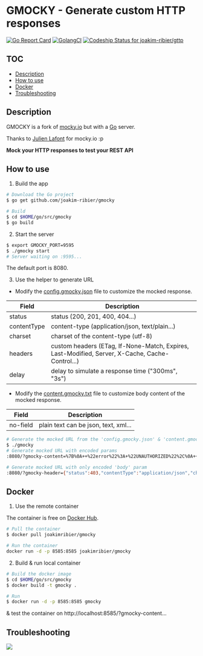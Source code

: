 # GMOCKY - Generate custom HTTP responses

[![Go Report Card](https://goreportcard.com/badge/github.com/joakim-ribier/gmocky)](https://goreportcard.com/report/github.com/joakim-ribier/gmocky)
[![GolangCI](https://golangci.com/badges/github.com/golangci/golangci-lint.svg)](https://golangci.com)
[![Codeship Status for joakim-ribier/gttp](https://app.codeship.com/projects/b1480cf0-7693-0137-6fa9-3263308262a3/status?branch=master)](https://app.codeship.com/projects/349985)

## TOC

* [Description](#description)
* [How to use](#how-to-use)
* [Docker](#docker)
* [Troubleshooting](#troubleshooting)

## Description

GMOCKY is a fork of [mocky.io](https://www.mocky.io/) but with a [Go](https://golang.org/) server.

Thanks to [Julien Lafont](https://github.com/julien-lafont/Mocky) for mocky.io :p

**Mock your HTTP responses to test your REST API**

## How to use

1. Build the app
```bash
# Download the Go project
$ go get github.com/joakim-ribier/gmocky

# Build
$ cd $HOME/go/src/gmocky
$ go build
```

2. Start the server
```bash
$ export GMOCKY_PORT=9595
$ ./gmocky start
# Server waiting on :9595...
```
The default port is 8080.

3. Use the helper to generate URL

* Modify the [config.gmocky.json](/resources/config.gmocky.json) file to customize the mocked response.

| Field        | Description |
| ------------ | ----------- |
| status       | status (200, 201, 400, 404...) |
| contentType  | content-type (application/json, text/plain...) |
| charset      | charset of the content-type (utf-8) |
| headers      | custom headers (ETag, If-None-Match, Expires, Last-Modified, Server, X-Cache, Cache-Control...) |
| delay        | delay to simulate a response time ("300ms", "3s") |


* Modify the [content.gmocky.txt](/resources/content.gmocky.txt) file to customize body content of the mocked response.

| Field    | Description |
| -------- | ----------- |
| no-field | plain text can be json, text, xml... |

```bash
# Generate the mocked URL from the 'config.gmocky.json' & 'content.gmocky.txt' files
$ ./gmocky
# Generate mocked URL with encoded params
:8080/?gmocky-content=%7B%0A++%22error%22%3A+%22UNAUTHORIZED%22%2C%0A++%22message%22%3A+%22Wrong+%27X-AUTH-ISSUER%27...%40see+documentation+for+more+details%21%22%0A%7D&gmocky-delay=3s&gmocky-header=%7B%22status%22%3A403%2C%22contentType%22%3A%22application%2Fjson%22%2C%22charset%22%3A%22utf-8%22%2C%22headers%22%3A%7B%22X-AUTH-ISSUER%22%3A%22GMOCKY%22%2C%22X-AUTH-TOKEN%22%3A%22%7Btoken%7D%22%7D%7D

# Generate mocked URL with only encoded 'body' param
:8080/?gmocky-header={"status":403,"contentType":"application/json","charset":"utf-8","headers":{"X-AUTH-ISSUER":"GMOCKY","X-AUTH-TOKEN":"{token}"}}&gmocky-delay=3s&gmocky-content=%7B%0A++%22error%22%3A+%22UNAUTHORIZED%22%2C%0A++%22message%22%3A+%22Wrong+%27X-AUTH-ISSUER%27...%40see+documentation+for+more+details%21%22%0A%7D
```

## Docker

1. Use the remote container

The container is free on [Docker Hub](https://hub.docker.com/r/joakimribier/gmocky).

```bash
# Pull the container
$ docker pull joakimribier/gmocky

# Run the container
docker run -d -p 8585:8585 joakimribier/gmocky
```

2. Build & run local container

```bash
# Build the docker image
$ cd $HOME/go/src/gmocky
$ docker build -t gmocky .

# Run
$ docker run -d -p 8585:8585 gmocky
```

& test the container on
http://localhost:8585/?gmocky-content...

## Troubleshooting

![](https://media0.giphy.com/media/1XgIXQEzBu6ZWappVu/giphy.gif)
